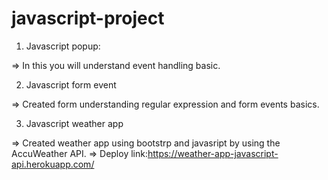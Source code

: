# javascript-project
1. Javascript popup: 

=> In this you will understand event handling basic.

2. Javascript form event

=> Created form understanding regular expression and form events basics.

3. Javascript weather app

=> Created weather app using bootstrp and javasript by using the AccuWeather API.
=> Deploy link:https://weather-app-javascript-api.herokuapp.com/
